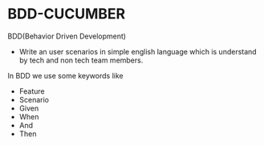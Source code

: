 # BDD-CUCUMBER

BDD(Behavior Driven Development)<br>
<ul><li> Write an user scenarios in simple english language which is understand by tech and non tech team members.</li></ul>

In BDD we use some keywords like
<ul>
  <li>Feature</li>
  <li>Scenario</li>
  <li>Given</li>
  <li>When</li>
  <li>And</li>
  <li>Then</li>
</ul>
  
